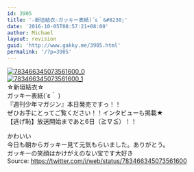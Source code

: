 ```yaml
---
id: 3905
title: '☆新垣結衣☆ガッキー表紙(´ε｀&#8230;'
date: '2016-10-05T08:57:21+08:00'
author: Michael
layout: revision
guid: 'http://www.gakky.me/3905.html'
permalink: '/?p=3905'
---
```


[![783466345073561600_0](http://www.yui-aragaki.org/wp-content/uploads/2016/10/783466345073561600_0.jpg)](http://www.yui-aragaki.org/wp-content/uploads/2016/10/783466345073561600_0.jpg)  
[![783466345073561600_1](http://www.yui-aragaki.org/wp-content/uploads/2016/10/783466345073561600_1.jpg)](http://www.yui-aragaki.org/wp-content/uploads/2016/10/783466345073561600_1.jpg)  
☆新垣結衣☆  
ガッキー表紙(´ε｀ )  
『週刊少年マガジン』本日発売ですっ！！  
ぜひお手にとってご覧ください！！インタビューも掲載★  
【逃げ恥】放送開始まであと6日（≧∇≦）！！

かわいい  
今日も朝からガッキー見て元気もらいました。ありがとう。  
ガッキーの笑顔はかけがえのない宝です大好き  
Source: <https://twitter.com/i/web/status/783466345073561600>